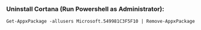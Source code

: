 ### Uninstall Cortana (Run Powershell as Administrator): 
```
Get-AppxPackage -allusers Microsoft.549981C3F5F10 | Remove-AppxPackage
```
